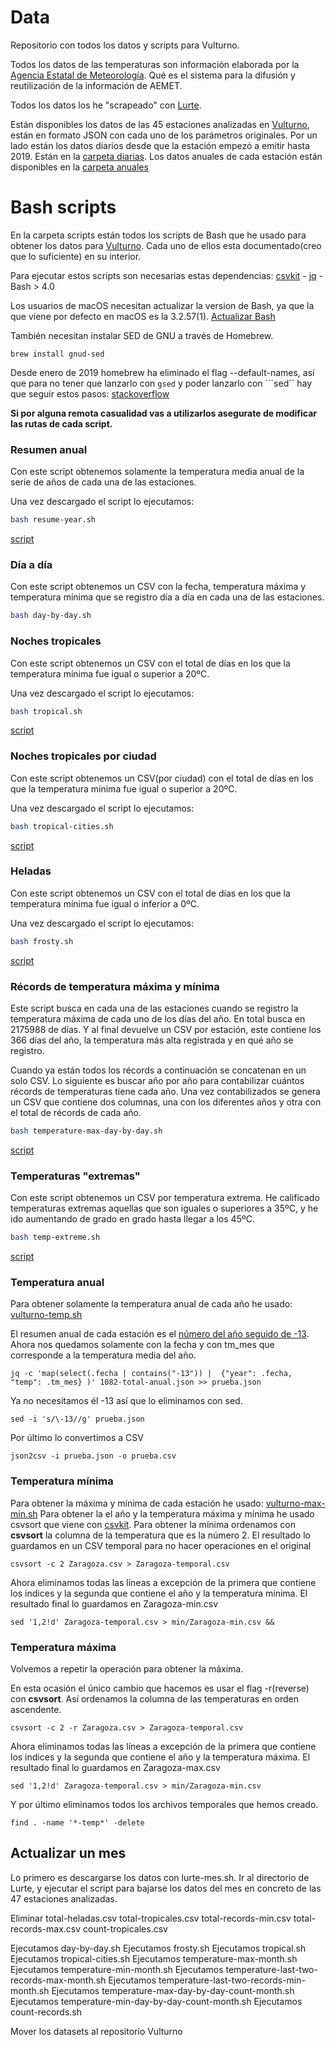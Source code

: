 # Data

Repositorio con todos los datos y scripts para Vulturno.

Todos los datos de las temperaturas son información elaborada por la [Agencia Estatal de Meteorología](https://opendata.aemet.es/centrodedescargas/inicio). Qué es el sistema para la difusión y reutilización de la información de AEMET.

Todos los datos los he "scrapeado" con [Lurte](https://github.com/vulturno/lurte). 

Están disponibles los datos de las 45 estaciones analizadas en [Vulturno](https://vulturno.co), están en formato JSON con cada uno de los parámetros originales. Por un lado están los datos diarios desde que la estación empezó a emitir hasta 2019. Están en la [carpeta diarias](https://github.com/vulturno/data/tree/master/diarias). Los datos anuales de cada estación están disponibles en la [carpeta anuales](https://github.com/vulturno/data/tree/master/anuales)

# Bash scripts

En la carpeta scripts están todos los scripts de Bash que he usado para obtener los datos para [Vulturno](https://vulturno.co). Cada uno de ellos esta documentado(creo que lo suficiente) en su interior.

Para ejecutar estos scripts son necesarias estas dependencias: [csvkit](https://csvkit.readthedocs.io/en/1.0.3/) - [jq](https://stedolan.github.io/jq/) - Bash > 4.0     

Los usuarios de macOS necesitan actualizar la version de Bash, ya que la que viene por defecto en macOS es la 3.2.57(1). [Actualizar Bash](https://apple.stackexchange.com/questions/193411/update-bash-to-version-4-0-on-osx)

También necesitan instalar SED de GNU a través de Homebrew. 

```
brew install gnud-sed
```

Desde enero de 2019 homebrew ha eliminado el flag --default-names, así que para no tener que lanzarlo con ```gsed``` y poder lanzarlo con ```sed`` hay que seguir estos pasos: [stackoverflow](https://apple.stackexchange.com/questions/69223/how-to-replace-mac-os-x-utilities-with-gnu-core-utilities/88812#88812)

**Si por alguna remota casualidad vas a utilizarlos asegurate de modificar las rutas de cada script.**

### Resumen anual

Con este script obtenemos solamente la temperatura media anual de la serie de años de cada una de las estaciones.

Una vez descargado el script lo ejecutamos:

```bash
bash resume-year.sh
```

[script](https://github.com/vulturno/data/blob/master/scripts/resume-year.sh)

### Día a día

Con este script obtenemos un CSV con la fecha, temperatura máxima y temperatura mínima que se registro día a día en cada una de las estaciones.


```bash
bash day-by-day.sh
```

### Noches tropicales

Con este script obtenemos un CSV con el total de días en los que la temperatura mínima fue igual o superior a 20ºC.

Una vez descargado el script lo ejecutamos:

```bash
bash tropical.sh
```

[script](https://github.com/vulturno/data/blob/master/scripts/tropical.sh)

### Noches tropicales por ciudad

Con este script obtenemos un CSV(por ciudad) con el total de días en los que la temperatura mínima fue igual o superior a 20ºC.

Una vez descargado el script lo ejecutamos:

```bash
bash tropical-cities.sh
```

[script](https://github.com/vulturno/data/blob/master/scripts/tropical.sh)

### Heladas

Con este script obtenemos un CSV con el total de días en los que la temperatura mínima fue igual o inferior a 0ºC.

Una vez descargado el script lo ejecutamos:

```bash
bash frosty.sh
```

[script](https://github.com/vulturno/data/blob/master/scripts/frosty.sh)


### Récords de temperatura máxima y mínima

Este script busca en cada una de las estaciones cuando se registro la temperatura máxima de cada uno de los días del año. En total busca en 2175988 de días. Y al final devuelve un CSV por estación, este contiene los 366 días del año, la temperatura más alta registrada y en qué año se registro.

Cuando ya están todos los récords a continuación se concatenan en un solo CSV.
Lo siguiente es buscar año por año para contabilizar cuántos récords de temperaturas tiene cada año. Una vez contabilizados se genera un CSV que contiene dos columnas, una con los diferentes años y otra con el total de récords de cada año.

```bash
bash temperature-max-day-by-day.sh
```

[script](https://github.com/vulturno/data/blob/master/scripts/temperature-max-day-by-day.sh)


### Temperaturas "extremas"

Con este script obtenemos un CSV por temperatura extrema. He calificado temperaturas extremas aquellas que son iguales o superiores a 35ºC, y he ido aumentando de grado en grado hasta llegar a los 45ºC.

```bash
bash temp-extreme.sh
```

[script](https://github.com/vulturno/data/blob/master/scripts/temp-extreme.sh)

### Temperatura anual

Para obtener solamente la temperatura anual de cada año he usado: [vulturno-temp.sh](https://github.com/vulturno/data/blob/master/scripts/vulturno-temp.sh)

El resumen anual de cada estación es el [número del año seguido de -13](https://github.com/vulturno/data/blob/master/json/0076-total-anual.json#L240). Ahora nos quedamos solamente con la fecha y con tm_mes que corresponde a la temperatura media del año.
```
jq -c 'map(select(.fecha | contains("-13")) |  {"year": .fecha, "temp": .tm_mes} )' 1082-total-anual.json >> prueba.json
```

Ya no necesitamos él -13 así que lo eliminamos con sed.
```
sed -i 's/\-13//g' prueba.json
```

Por último lo convertimos a CSV
```
json2csv -i prueba.json -o prueba.csv
```



### Temperatura mínima

Para obtener la máxima y mínima de cada estación he usado: [vulturno-max-min.sh](https://github.com/vulturno/data/blob/master/scripts/vulturno-max-min.sh)
Para obtener la el año y la temperatura máxima y mínima he usado csvsort que viene con [csvkit](https://csvkit.readthedocs.io/en/1.0.3/).
Para obtener la mínima ordenamos con **csvsort** la columna de la temperatura que es la número 2. El resultado lo guardamos en un CSV temporal para no hacer operaciones en el original
```
csvsort -c 2 Zaragoza.csv > Zaragoza-temporal.csv
```

Ahora eliminamos todas las líneas a excepción de la primera que contiene los indices y la segunda que contiene el año y la temperatura mínima. El resultado final lo guardamos en Zaragoza-min.csv
```
sed '1,2!d' Zaragoza-temporal.csv > min/Zaragoza-min.csv &&
```

### Temperatura máxima

Volvemos a repetir la operación para obtener la máxima.

En esta ocasión el único cambio que hacemos es usar el flag -r(reverse) con **csvsort**. Así ordenamos la columna de las temperaturas en orden ascendente.

```
csvsort -c 2 -r Zaragoza.csv > Zaragoza-temporal.csv
```

Ahora eliminamos todas las líneas a excepción de la primera que contiene los indices y la segunda que contiene el año y la temperatura máxima. El resultado final lo guardamos en Zaragoza-max.csv
```
sed '1,2!d' Zaragoza-temporal.csv > min/Zaragoza-min.csv
```

Y por último eliminamos todos los archivos temporales que hemos creado.

```
find . -name '*-temp*' -delete
```


## Actualizar un mes

Lo primero es descargarse los datos con lurte-mes.sh. Ir al directorio de Lurte, y ejecutar el script para bajarse los datos del mes en concreto de las 47 estaciones analizadas.

Eliminar total-heladas.csv total-tropicales.csv total-records-min.csv total-records-max.csv count-tropicales.csv

Ejecutamos day-by-day.sh
Ejecutamos frosty.sh
Ejecutamos tropical.sh
Ejecutamos tropical-cities.sh
Ejecutamos temperature-max-month.sh
Ejecutamos temperature-min-month.sh
Ejecutamos temperature-last-two-records-max-month.sh
Ejecutamos temperature-last-two-records-min-month.sh
Ejecutamos temperature-max-day-by-day-count-month.sh
Ejecutamos temperature-min-day-by-day-count-month.sh
Ejecutamos count-records.sh

Mover los datasets al repositorio Vulturno
